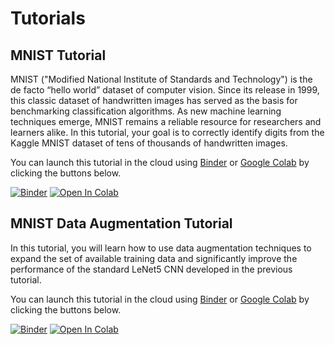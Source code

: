# Tutorials

## MNIST Tutorial

MNIST ("Modified National Institute of Standards and Technology") is the de facto “hello world” dataset of computer vision. Since its release in 1999, this classic dataset of handwritten images has served as the basis for benchmarking classification algorithms. As new machine learning techniques emerge, MNIST remains a reliable resource for researchers and learners alike.
In this tutorial, your goal is to correctly identify digits from the Kaggle MNIST dataset of tens of thousands of handwritten images.

You can launch this tutorial in the cloud using [Binder](https://mybinder.org/) or [Google Colab](https://colab.research.google.com/notebooks/welcome.ipynb) by clicking the buttons below.

[![Binder](https://mybinder.org/badge_logo.svg)](https://mybinder.org/v2/gh/kaust-vislab/pytorch-tutorials/master?filepath=mnist%2Fnotebooks%2Fmnist-tutorial.ipynb)
[![Open In Colab](https://colab.research.google.com/assets/colab-badge.svg)](https://colab.research.google.com/github/kaust-vislab/pytorch-tutorials/blob/master/mnist/notebooks/mnist-tutorial.ipynb)

## MNIST Data Augmentation Tutorial

In this tutorial, you will learn how to use data augmentation techniques to expand the set of available training data and significantly improve the performance of the standard LeNet5 CNN developed in the previous tutorial.

You can launch this tutorial in the cloud using [Binder](https://mybinder.org/) or [Google Colab](https://colab.research.google.com/notebooks/welcome.ipynb) by clicking the buttons below.

[![Binder](https://mybinder.org/badge_logo.svg)](https://mybinder.org/v2/gh/kaust-vislab/pytorch-tutorials/master?filepath=mnist%2F/notebooks%2Fmnist-data-augmentation-tutorial.ipynb)
[![Open In Colab](https://colab.research.google.com/assets/colab-badge.svg)](https://colab.research.google.com/github/kaust-vislab/pytorch-tutorials/blob/master/mnist/notebooks/mnist-data-augmentation-tutorial.ipynb)
